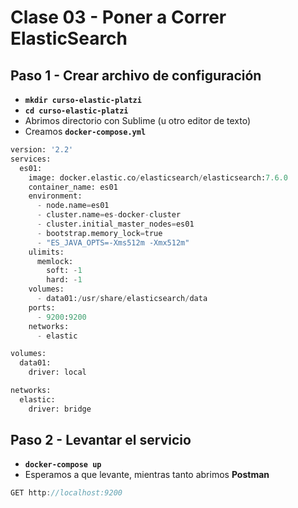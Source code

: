 # Clase 03 - Poner a Correr ElasticSearch

## Paso 1 - Crear archivo de configuración
- **`mkdir curso-elastic-platzi`**
- **`cd curso-elastic-platzi`**
- Abrimos directorio con Sublime (u otro editor de texto)
- Creamos **`docker-compose.yml`**

```python
version: '2.2'
services:
  es01:
    image: docker.elastic.co/elasticsearch/elasticsearch:7.6.0
    container_name: es01
    environment:
      - node.name=es01
      - cluster.name=es-docker-cluster
      - cluster.initial_master_nodes=es01
      - bootstrap.memory_lock=true
      - "ES_JAVA_OPTS=-Xms512m -Xmx512m"
    ulimits:
      memlock:
        soft: -1
        hard: -1
    volumes:
      - data01:/usr/share/elasticsearch/data
    ports:
      - 9200:9200
    networks:
      - elastic

volumes:
  data01:
    driver: local

networks:
  elastic:
    driver: bridge
```

## Paso 2 - Levantar el servicio
- **`docker-compose up`**
- Esperamos a que levante, mientras tanto abrimos **Postman**

```java
GET http://localhost:9200
```
